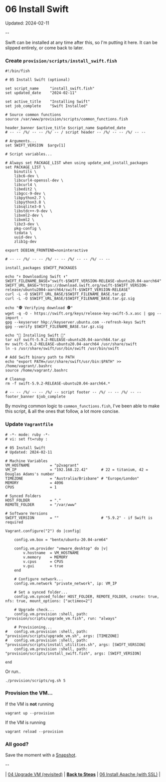 # 06 Install Swift

Updated: 2024-02-11

--

Swift can be installed at any time after this, so I'm putting it here. It can be slipped entirely, or come back to later.

### Create `provision/scripts/install_swift.fish`

```
#!/bin/fish

# 05 Install Swift (optional)

set script_name     "install_swift.fish"
set updated_date    "2024-02-11"

set active_title    "Installing Swift"
set job_complete    "Swift Installed"

# Source common functions
source /var/www/provision/scripts/common_functions.fish

header_banner $active_title $script_name $updated_date
# -- -- /%/ -- -- /%/ -- / script header -- /%/ -- -- /%/ -- --

# Arguments...
set SWIFT_VERSION  $argv[1]

# Script variables...

# Always set PACKAGE_LIST when using update_and_install_packages
set PACKAGE_LIST \
	binutils \
	libc6-dev \
	libcurl4-openssl-dev \
	libcurl4 \
	libedit2 \
	libgcc-9-dev \
	libpython2.7 \
	libpython3.8 \
	libsqlite3-0 \
	libstdc++-9-dev \
	libxml2-dev \
	libxml2 \
	libz3-dev \
	pkg-config \
	tzdata \
	uuid-dev \
	zlib1g-dev

export DEBIAN_FRONTEND=noninteractive

# -- -- /%/ -- -- /%/ -- -- /%/ -- -- /%/ -- --

install_packages $SWIFT_PACKAGES

echo "⬇️ Downloading Swift ⬇️"
SWIFT_FILENAME_BASE="swift-$SWIFT_VERSION-RELEASE-ubuntu20.04-aarch64"
SWIFT_URL_BASE="https://download.swift.org/swift-$SWIFT_VERSION-release/ubuntu2004-aarch64/swift-$SWIFT_VERSION-RELEASE"
curl -L -O $SWIFT_URL_BASE/$SWIFT_FILENAME_BASE.tar.gz
curl -L -O $SWIFT_URL_BASE/$SWIFT_FILENAME_BASE.tar.gz.sig

echo "🕵️ Verifying download 🕵️"
wget -q -O - https://swift.org/keys/release-key-swift-5.x.asc | gpg --import -
gpg --keyserver hkp://keyserver.ubuntu.com --refresh-keys Swift
gpg --verify $SWIFT_FILENAME_BASE.tar.gz.sig

echo "🔄 Installing Swift 🔄"
tar xzf swift-5.9.2-RELEASE-ubuntu20.04-aarch64.tar.gz
mv swift-5.9.2-RELEASE-ubuntu20.04-aarch64 /usr/share/swift
ln -s /usr/share/swift/usr/bin/swift /usr/bin/swift

# Add Swift binary path to PATH
echo "export PATH=/usr/share/swift/usr/bin:$PATH" >> /home/vagrant/.bashrc
source /home/vagrant/.bashrc

# Cleanup
rm -f swift-5.9.2-RELEASE-ubuntu20.04-aarch64.*

# -- -- /%/ -- -- /%/ -- script footer -- /%/ -- -- /%/ -- --
footer_banner $job_complete
```

By moving common logic to `common_functions.fish`, I've been able to make this script, & all the ones that follow, a lot more concise.

### Update `Vagrantfile`

```
# -*- mode: ruby -*-
# vi: set ft=ruby :

# 05 Install Swift
# Updated: 2024-02-11

# Machine Variables
VM_HOSTNAME         = "p2vagrant"
VM_IP               = "192.168.22.42"      # 22 = titanium, 42 = Douglas Adams's number
TIMEZONE            = "Australia/Brisbane" # "Europe/London"
MEMORY              = 4096
CPUS                = 1

# Synced Folders
HOST_FOLDER         = "."
REMOTE_FOLDER       = "/var/www"

# Software Versions
SWIFT_VERSION       = ""                   # "5.9.2" - if Swift is required

Vagrant.configure("2") do |config|

	config.vm.box = "bento/ubuntu-20.04-arm64"

	config.vm.provider "vmware_desktop" do |v|
		v.hostname  = VM_HOSTNAME
		v.memory    = MEMORY
		v.cpus      = CPUS
		v.gui       = true
	end

	# Configure network...
	config.vm.network "private_network", ip: VM_IP

	# Set a synced folder...
	config.vm.synced_folder HOST_FOLDER, REMOTE_FOLDER, create: true, nfs: true, mount_options: ["actimeo=2"]

	# Upgrade check...
	config.vm.provision :shell, path: "provision/scripts/upgrade_vm.fish", run: "always"

	# Provisioning...
#	config.vm.provision :shell, path: "provision/scripts/upgrade_vm.sh", args: [TIMEZONE]
#	config.vm.provision :shell, path: "provision/scripts/install_utilities.sh", args: [SWIFT_VERSION]
	config.vm.provision :shell, path: "provision/scripts/install_swift.fish", args: [SWIFT_VERSION]

end
```

Or run..

```
./provision/scripts/vg.sh 5
```

### Provision the VM...

If the VM is **not** running

```
vagrant up --provision
```

If the VM is running

```
vagrant reload --provision
```

### All good?

Save the moment with a [Snapshot](./Snapshots.md).

--

<!-- 05 Install Swift (optional) -->
| [04 Upgrade VM (revisited)](./04_Upgrade_VM.md)
| [**Back to Steps**](../README.md)
| [06 Install Apache (with SSL)](./06_Install_Apache.md)
|
